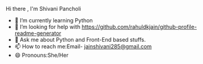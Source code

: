 Hi there , I'm Shivani Pancholi

- 🌱 I’m currently learning Python
- 🤔 I’m looking for help with https://github.com/rahuldkjain/github-profile-readme-generator
- 💬 Ask me about Python and Front-End based stuffs.
- 📫 How to reach me:Email- jainshivani285@gmail.com
- 😄 Pronouns:She/Her
